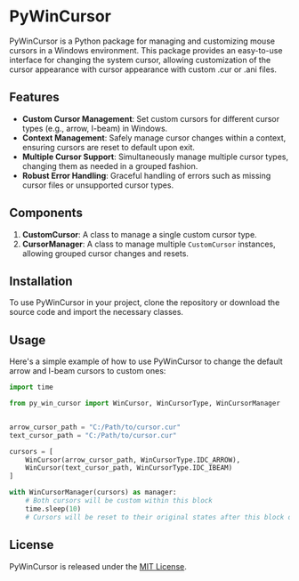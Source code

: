 # PyWinCursor

PyWinCursor is a Python package for managing and customizing mouse cursors in a Windows environment.
This package provides an easy-to-use interface for changing the system cursor, allowing customization of the cursor appearance with
cursor appearance with custom .cur or .ani files.

## Features

-   **Custom Cursor Management**: Set custom cursors for different cursor types (e.g., arrow, I-beam) in Windows.
-   **Context Management**: Safely manage cursor changes within a context, ensuring cursors are reset to default upon exit.
-   **Multiple Cursor Support**: Simultaneously manage multiple cursor types, changing them as needed in a grouped fashion.
-   **Robust Error Handling**: Graceful handling of errors such as missing cursor files or unsupported cursor types.

## Components

1. **CustomCursor**: A class to manage a single custom cursor type.
2. **CursorManager**: A class to manage multiple `CustomCursor` instances, allowing grouped cursor changes and resets.

## Installation

To use PyWinCursor in your project, clone the repository or download the source code and import the necessary classes.

## Usage

Here's a simple example of how to use PyWinCursor to change the default arrow and I-beam cursors to custom ones:

```python
import time

from py_win_cursor import WinCursor, WinCursorType, WinCursorManager


arrow_cursor_path = "C:/Path/to/cursor.cur"
text_cursor_path = "C:/Path/to/cursor.cur"

cursors = [
    WinCursor(arrow_cursor_path, WinCursorType.IDC_ARROW),
    WinCursor(text_cursor_path, WinCursorType.IDC_IBEAM)
]

with WinCursorManager(cursors) as manager:
    # Both cursors will be custom within this block
    time.sleep(10)
    # Cursors will be reset to their original states after this block or if an exception occurs
```

## License

PyWinCursor is released under the [MIT License](https://opensource.org/licenses/MIT).
